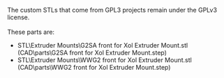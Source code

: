 The custom STLs that come from GPL3 projects remain under the GPLv3 license.
<br/><br/>
These parts are:
* STL\Extruder Mounts\G2SA front for Xol Extruder Mount.stl (CAD\parts\G2SA front for Xol Extruder Mount.step)
* STL\Extruder Mounts\WWG2 front for Xol Extruder Mount.stl (CAD\parts\WWG2 front for Xol Extruder Mount.step) 